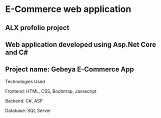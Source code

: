 # E-Commerce web application
## ALX profolio project
## Web application developed using Asp.Net Core and C# 
## Project name:  Gebeya E-Commerce App

Technologies Used

Frontend: HTML, CSS, Bootstrap, Javascript

Backend: C#, ASP

Database: SQL Server 

